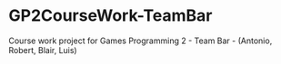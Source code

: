 GP2CourseWork-TeamBar
=====================

Course work project for Games Programming 2 - Team Bar - (Antonio, Robert, Blair, Luis)
